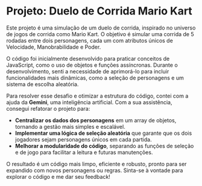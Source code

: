 # Projeto: Duelo de Corrida Mario Kart

Este projeto é uma simulação de um duelo de corrida, inspirado no universo de jogos de corrida como Mario Kart. O objetivo é simular uma corrida de 5 rodadas entre dois personagens, cada um com atributos únicos de Velocidade, Manobrabilidade e Poder.

O código foi inicialmente desenvolvido para praticar conceitos de JavaScript, como o uso de objetos e funções assíncronas. Durante o desenvolvimento, senti a necessidade de aprimorá-lo para incluir funcionalidades mais dinâmicas, como a seleção de personagens e um sistema de escolha aleatória.

Para resolver esse desafio e otimizar a estrutura do código, contei com a ajuda da **Gemini**, uma inteligência artificial. Com a sua assistência, consegui refatorar o projeto para:

* **Centralizar os dados dos personagens** em um array de objetos, tornando a gestão mais simples e escalável.
* **Implementar uma lógica de seleção aleatória** que garante que os dois jogadores sejam personagens únicos em cada partida.
* **Melhorar a modularidade do código**, separando as funções de seleção e de jogo para facilitar a leitura e futuras manutenções.

O resultado é um código mais limpo, eficiente e robusto, pronto para ser expandido com novos personagens ou regras. Sinta-se à vontade para explorar o código e me dar seu feedback!

